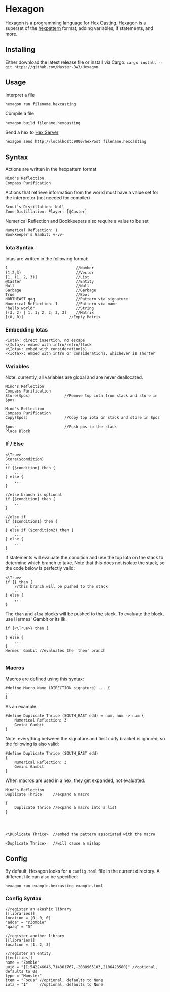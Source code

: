 # Hexagon
Hexagon is a programming language for Hex Casting. Hexagon is a superset of the [hexpattern](https://github.com/object-Object/vscode-hex-casting) format, adding variables, if statements, and more. 

## Installing
Either download the latest release file or install via Cargo:
```cargo install --git https://github.com/Master-Bw3/Hexagon```

## Usage
Interpret a file
```
hexagon run filename.hexcasting
```
Compile a file
```
hexagon build filename.hexcasting
```
Send a hex to [Hex Server](https://github.com/Master-Bw3/hex_server)
```
hexagon send http://localhost:9000/hexPost filename.hexcasting
```

## Syntax

Actions are written in the hexpattern format

```
Mind's Reflection
Compass Purification
```

Actions that retrieve information from the world must have a value set for the interpreter (not needed for compiler)

```
Scout's Distillation: Null
Zone Distillation: Player: [@Caster]
```

Numerical Reflection and Bookkeepers also require a value to be set
```
Numerical Reflection: 1
Bookkeeper's Gambit: v-vv-
```

### Iota Syntax
Iotas are written in the following format:
```
1                              //Number
(1,2,3)                        //Vector
[1, (1, 2, 3)]                 //List
@Caster                        //Entity 
Null                           //Null
Garbage                        //Garbage
True                           //Bool
NORTHEAST qaq                  //Pattern via signature
Numerical Reflection: 1        //Pattern via name
"hello world"                  //String
[(3, 2) | 1, 1; 2, 2; 3, 3]    //Matrix
[(0, 0)]                    //Empty Matrix
```

### Embedding Iotas
```
<Iota>: direct insertion, no escape
<{Iota}>: embed with intro/retro/flock
<\Iota>: embed with consideration(s)
<<Iota>>: embed with intro or considerations, whichever is shorter
```

### Variables
Note: currently, all variables are global and are never deallocated.
```
Mind's Reflection
Compass Purification 
Store($pos)               //Remove top iota from stack and store in $pos

Mind's Reflection
Compass Purification 
Copy($pos)                //Copy top iota on stack and store in $pos

$pos                      //Push pos to the stack
Place Block
```

### If / Else
```
<\True>
Store($condition)
...
if {$condition} then {
	...
} else {
	...
}

//else branch is optional
if {$condition} then {
	...
}

//else if
if {$condition1} then {
	...
} else if ($condition2) then {
	...
} else {
	...
}
```

If statements will evaluate the condition and use the top Iota on the stack to determine which branch to take. Note that this does not isolate the stack, so the code below is perfectly valid: 
```
<\True>
if {} then {
	//this branch will be pushed to the stack
	...
} else {
	...
}
```

The `then` and `else` blocks will be pushed to the stack. To evaluate the block, use Hermes' Gambit or its ilk.
```
if {<\True>} then {
	...
} else {
	...
}
Hermes' Gambit //evaluates the 'then' branch


```

### Macros
Macros are defined using this syntax:
```
#define Macro Name (DIRECTION signature) ... {
...
}
```
As an example:
```
#define Duplicate Thrice (SOUTH_EAST edd) = num, num -> num {
	Numerical Reflection: 3
	Gemini Gambit
}
```

Note: everything between the signature and first curly bracket is ignored, so the following is also valid:
```
#define Duplicate Thrice (SOUTH_EAST edd)
{
	Numerical Reflection: 3
	Gemini Gambit
}
```

When macros are used in a hex, they get expanded, not evaluated.
```
Mind's Reflection
Duplicate Thrice     //expand a macro

{
	Duplicate Thrice //expand a macro into a list
}




<\Duplicate Thrice>  //embed the pattern associated with the macro

<Duplicate Thrice>   //will cause a mishap
```

## Config
By default, Hexagon looks for a `config.toml` file in the current directory. A different file can also be specified:
```
hexagon run example.hexcasting example.toml
```

### Config Syntax 
```
//register an akashic library
[[libraries]]
location = [0, 0, 0]
"adda" = "@Zombie"
"qaaq" = "5"

//register another library
[[libraries]]
location = [1, 2, 3]

//register an entity
[[entities]]
name = "Zombie"
uuid = "[I;542246046,714361767,-2088965103,2106423580]" //optional, defaults to 0s
type = "Monster"
item = "Focus" //optional, defaults to None
iota = "1"     //optional, defaults to None
```
